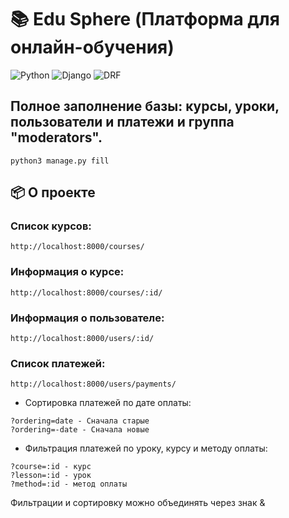 # 📚️ Edu Sphere (Платформа для онлайн-обучения)

![Python](https://img.shields.io/badge/Python-3.10-blue)
![Django](https://img.shields.io/badge/Django-4.2-brightgreen)
![DRF](https://img.shields.io/badge/DRF-red)



## Полное заполнение базы: курсы, уроки, пользователи и платежи и группа "moderators".
```
python3 manage.py fill
```

## 📦 О проекте

### Список курсов:
```
http://localhost:8000/courses/
```

### Информация о курсе:
```
http://localhost:8000/courses/:id/
```

### Информация о пользователе:
```
http://localhost:8000/users/:id/
```

### Список платежей:
```
http://localhost:8000/users/payments/
```

 - Сортировка платежей по дате оплаты:
```
?ordering=date - Сначала старые
?ordering=-date - Сначала новые
```

 - Фильтрация платежей по уроку, курсу и методу оплаты:
```
?course=:id - курс
?lesson=:id - урок
?method=:id - метод оплаты
```
Фильтрации и сортировку можно объединять через знак &